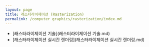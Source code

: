 ```yaml
---
layout: page
title: 래스터라이제이션 (Rasterization)
permalink: /computer graphics/rasterization/index.md
---
```

- [래스터라이제이션 기술](래스터라이제이션 기술.md)
- [래스터라이제이션 실시간 렌더링](래스터라이제이션 실시간 렌더링.md)
